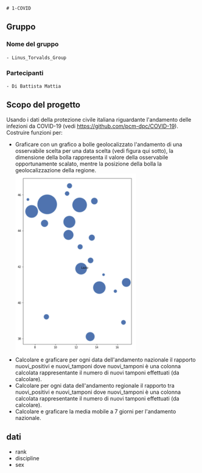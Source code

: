     # 1-COVID
## Gruppo 
### Nome del gruppo
    - Linus_Torvalds_Group
### Partecipanti
    - Di Battista Mattia
## Scopo del progetto
Usando i dati della protezione civile italiana riguardante l'andamento delle infezioni da COVID-19 (vedi https://github.com/pcm-dpc/COVID-19).
Costruire funzioni per:
 - Graficare con un grafico a bolle geolocalizzato l'andamento di una osservabile scelta per una data scelta (vedi figura qui sotto), la dimensione della bolla rappresenta il valore della osservabile opportunamente scalato, mentre la posizione della bolla la geolocalizzazione della regione.
 ![alt text](grafico_bolle.png)
 - Calcolare e graficare per ogni data dell'andamento nazionale il rapporto nuovi_positivi e nuovi_tamponi dove nuovi_tamponi è una colonna calcolata rappresentante il numero di nuovi tamponi effettuati (da calcolare).
 - Calcolare per ogni data dell'andamento regionale il rapporto tra nuovi_positivi e nuovi_tamponi dove nuovi_tamponi è una colonna calcolata rappresentante il numero di nuovi tamponi effettuati (da calcolare).
 - Calcolare e graficare la media mobile a 7 giorni per l'andamento nazionale.
## dati
 - rank
 - discipline
 - sex